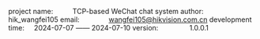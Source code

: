 project name:                TCP-based WeChat chat system 
author:                            hik_wangfei105
email:                              wangfei105@hikvision.com.cn
development time:       2024-07-07 —— 2024-07-10
version:                           1.0.0.1